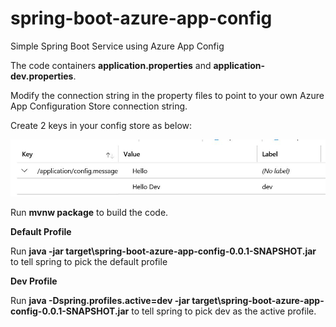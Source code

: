 # spring-boot-azure-app-config
Simple Spring Boot Service using Azure App Config

The code containers **application.properties** and **application-dev.properties**.

Modify the connection string in the property files to point to your own Azure App Configuration Store connection string.

Create 2 keys in your config store as below:

![aac](aac.JPG)

Run **mvnw package** to build the code.

**Default Profile**

Run **java -jar target\spring-boot-azure-app-config-0.0.1-SNAPSHOT.jar** to tell spring to pick the default profile

**Dev Profile**

Run **java -Dspring.profiles.active=dev -jar target\spring-boot-azure-app-config-0.0.1-SNAPSHOT.jar** to tell spring to pick dev as the active profile.
